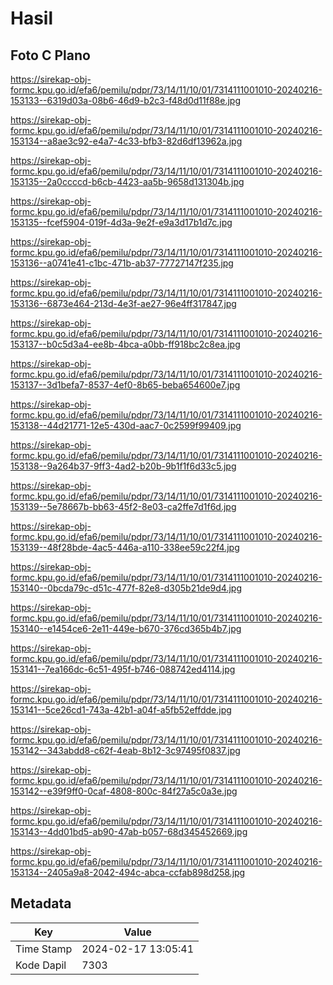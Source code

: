 # Hasil

## Foto C Plano

https://sirekap-obj-formc.kpu.go.id/efa6/pemilu/pdpr/73/14/11/10/01/7314111001010-20240216-153133--6319d03a-08b6-46d9-b2c3-f48d0d11f88e.jpg

https://sirekap-obj-formc.kpu.go.id/efa6/pemilu/pdpr/73/14/11/10/01/7314111001010-20240216-153134--a8ae3c92-e4a7-4c33-bfb3-82d6df13962a.jpg

https://sirekap-obj-formc.kpu.go.id/efa6/pemilu/pdpr/73/14/11/10/01/7314111001010-20240216-153135--2a0ccccd-b6cb-4423-aa5b-9658d131304b.jpg

https://sirekap-obj-formc.kpu.go.id/efa6/pemilu/pdpr/73/14/11/10/01/7314111001010-20240216-153135--fcef5904-019f-4d3a-9e2f-e9a3d17b1d7c.jpg

https://sirekap-obj-formc.kpu.go.id/efa6/pemilu/pdpr/73/14/11/10/01/7314111001010-20240216-153136--a0741e41-c1bc-471b-ab37-77727147f235.jpg

https://sirekap-obj-formc.kpu.go.id/efa6/pemilu/pdpr/73/14/11/10/01/7314111001010-20240216-153136--6873e464-213d-4e3f-ae27-96e4ff317847.jpg

https://sirekap-obj-formc.kpu.go.id/efa6/pemilu/pdpr/73/14/11/10/01/7314111001010-20240216-153137--b0c5d3a4-ee8b-4bca-a0bb-ff918bc2c8ea.jpg

https://sirekap-obj-formc.kpu.go.id/efa6/pemilu/pdpr/73/14/11/10/01/7314111001010-20240216-153137--3d1befa7-8537-4ef0-8b65-beba654600e7.jpg

https://sirekap-obj-formc.kpu.go.id/efa6/pemilu/pdpr/73/14/11/10/01/7314111001010-20240216-153138--44d21771-12e5-430d-aac7-0c2599f99409.jpg

https://sirekap-obj-formc.kpu.go.id/efa6/pemilu/pdpr/73/14/11/10/01/7314111001010-20240216-153138--9a264b37-9ff3-4ad2-b20b-9b1f1f6d33c5.jpg

https://sirekap-obj-formc.kpu.go.id/efa6/pemilu/pdpr/73/14/11/10/01/7314111001010-20240216-153139--5e78667b-bb63-45f2-8e03-ca2ffe7d1f6d.jpg

https://sirekap-obj-formc.kpu.go.id/efa6/pemilu/pdpr/73/14/11/10/01/7314111001010-20240216-153139--48f28bde-4ac5-446a-a110-338ee59c22f4.jpg

https://sirekap-obj-formc.kpu.go.id/efa6/pemilu/pdpr/73/14/11/10/01/7314111001010-20240216-153140--0bcda79c-d51c-477f-82e8-d305b21de9d4.jpg

https://sirekap-obj-formc.kpu.go.id/efa6/pemilu/pdpr/73/14/11/10/01/7314111001010-20240216-153140--e1454ce6-2e11-449e-b670-376cd365b4b7.jpg

https://sirekap-obj-formc.kpu.go.id/efa6/pemilu/pdpr/73/14/11/10/01/7314111001010-20240216-153141--7ea166dc-6c51-495f-b746-088742ed4114.jpg

https://sirekap-obj-formc.kpu.go.id/efa6/pemilu/pdpr/73/14/11/10/01/7314111001010-20240216-153141--5ce26cd1-743a-42b1-a04f-a5fb52effdde.jpg

https://sirekap-obj-formc.kpu.go.id/efa6/pemilu/pdpr/73/14/11/10/01/7314111001010-20240216-153142--343abdd8-c62f-4eab-8b12-3c97495f0837.jpg

https://sirekap-obj-formc.kpu.go.id/efa6/pemilu/pdpr/73/14/11/10/01/7314111001010-20240216-153142--e39f9ff0-0caf-4808-800c-84f27a5c0a3e.jpg

https://sirekap-obj-formc.kpu.go.id/efa6/pemilu/pdpr/73/14/11/10/01/7314111001010-20240216-153143--4dd01bd5-ab90-47ab-b057-68d345452669.jpg

https://sirekap-obj-formc.kpu.go.id/efa6/pemilu/pdpr/73/14/11/10/01/7314111001010-20240216-153134--2405a9a8-2042-494c-abca-ccfab898d258.jpg


## Metadata

| Key        | Value               |
| ---------- | ------------------- |
| Time Stamp | 2024-02-17 13:05:41 |
| Kode Dapil | 7303                |



